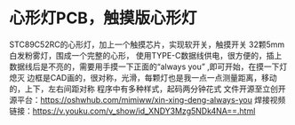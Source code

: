 心形灯PCB，触摸版心形灯
==
STC89C52RC的心形灯，加上一个触摸芯片，实现软开关，触摸开关
32颗5mm白发粉雾灯，围成一个完整的心形，
使用TYPE-C数据线供电，很方便的，插上数据线后是不亮的，需要用手摸一下正面的“always you” ,即可开始，在摸一下灯熄灭
边框是CAD画的，很对称，光滑，每颗灯也是我一点一点测量距离，移动的，上下，左右间距对称
程序中有多种样式，起码两分钟花式
文件开源至立创开源平台：https://oshwhub.com/mimiww/xin-xing-deng-always-you
焊接视频链接：https://v.youku.com/v_show/id_XNDY3Mzg5NDk4NA==.html
